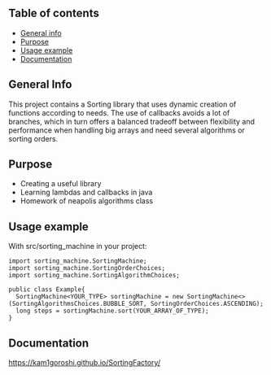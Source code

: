 ## Table of contents
* [General info](#general-info)
* [Purpose](#purpose)
* [Usage example](#how-to-use)
* [Documentation](https://kam1goroshi.github.io/SortingFactory/)

## General Info
This project contains a Sorting library that uses dynamic creation of functions according to needs. The use of callbacks avoids a lot of branches, which in turn offers a balanced tradeoff between flexibility and performance when handling big arrays and need several algorithms or sorting orders.

## Purpose
* Creating a useful library
* Learning lambdas and callbacks in java
* Homework of neapolis algorithms class

## Usage example
With src/sorting_machine in your project:

```
import sorting_machine.SortingMachine;
import sorting_machine.SortingOrderChoices;
import sorting_machine.SortingAlgorithmChoices;

public class Example{
  SortingMachine<YOUR_TYPE> sortingMachine = new SortingMachine<>(SortingAlgorithmsChoices.BUBBLE_SORT, SortingOrderChoices.ASCENDING);
  long steps = sortingMachine.sort(YOUR_ARRAY_OF_TYPE);
}
```

## Documentation
https://kam1goroshi.github.io/SortingFactory/
